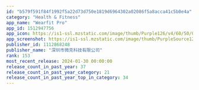 ```yaml
---
id: "b579f591f84f1992f5a22d73d750e1819d6964302a02086f5a8acca41c5b0e4a"
category: "Health & Fitness"
app_name: "Wearfit Pro"
app_id: 1512947756
app_icon: https://is1-ssl.mzstatic.com/image/thumb/Purple126/v4/60/50/05/6050052a-7271-c30e-56dd-35e319247797/AppIcon-DELO-0-0-1x_U007emarketing-0-5-0-0-sRGB-85-220.png/1024x1024bb.png
app_screenshot: https://is1-ssl.mzstatic.com/image/thumb/PurpleSource126/v4/e1/57/50/e1575082-f873-6ded-3a3e-b62aefabf1f7/f5a0d37b-d608-4a0a-b3c0-2359400cf510_08.png/1242x2688bb.png
publisher_id: 1112868248
publisher_name: "深圳市微克科技有限公司"
rank: 153
most_recent_release: 2024-01-30 00:00:00
release_count_in_past_year: 37
release_count_in_past_year_category: 21
release_count_in_past_year_top_in_category: 34
---
```

